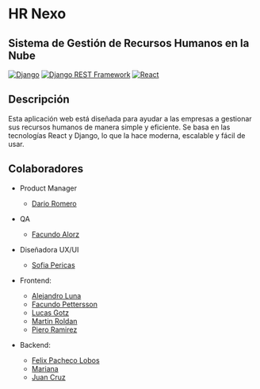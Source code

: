 # HR Nexo

## Sistema de Gestión de Recursos Humanos en la Nube

[![Django](https://img.shields.io/badge/Django-5.0.3-blue.svg)](https://www.djangoproject.com/)
[![Django REST Framework](https://img.shields.io/badge/Django%20REST%20Framework-v3.15.1-orange.svg)](https://www.django-rest-framework.org/)
[![React](https://img.shields.io/badge/React-18.2.0-blue.svg)](https://reactjs.org/)

## Descripción  

Esta aplicación web está diseñada para ayudar a las empresas a gestionar sus recursos humanos de manera simple y eficiente. Se basa en las tecnologías React y Django, lo que la hace moderna, escalable y fácil de usar.

## Colaboradores

- Product Manager
     - [Dario Romero](https://www.linkedin.com/in/dario-ricardo-romero/)

- QA

  - [Facundo Alorz]()


- Diseñadora UX/UI
  - [Sofia Pericas]() 


- Frontend:

  - [Alejandro Luna]()
  - [Facundo Pettersson]()
  - [Lucas Gotz]()
  - [Martin Roldan]()
  - [Piero Ramirez]()

- Backend:
  - [Felix Pacheco Lobos](https://www.linkedin.com/in/felix-pacheco-lobos/)
  - [Mariana ]()
  - [Juan Cruz ]()
